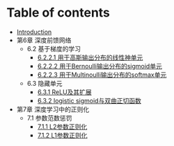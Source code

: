 # Table of contents

* [Introduction](README.md)
* 第6章 深度前馈网络
    * 6.2 基于梯度的学习
        * [6.2.2.1 用于高斯输出分布的线性神单元](Chapter6/6-2-2-1.md)
        * [6.2.2.2 用于Bernoulli输出分布的sigmoid单元](Chapter6/6-2-2-2.md)
        * [6.2.2.3 用于Multinoulli输出分布的softmax单元](Chapter6/6-2-2-3.md)
    * 6.3 隐藏单元
        * [6.3.1 ReLU及其扩展](Chapter6/6-3-1.md)
         * [6.3.2 logistic sigmoid与双曲正切函数](Chapter6/6-3-2.md)
* 第7章 深度学习中的正则化
    * 7.1 参数范数惩罚
        * [7.1.1 L2参数正则化](Chapter7/7-1-1.md)
        * [7.1.2 L1参数正则化](Chapter7/7-1-2.md)

    